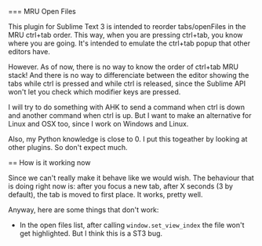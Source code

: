 === MRU Open Files

This plugin for Sublime Text 3 is intended to reorder tabs/openFiles in the MRU ctrl+tab order. This way, when you are pressing ctrl+tab, you know where you are going. It's intended to emulate the ctrl+tab popup that other editors have.

However. As of now, there is no way to know the order of ctrl+tab MRU stack! And there is no way to differenciate between the editor showing the tabs while ctrl is pressed and while ctrl is released, since the Sublime API won't let you check which modifier keys are pressed.

I will try to do something with AHK to send a command when ctrl is down and another command when ctrl is up. But I want to make an alternative for Linux and OSX too, since I work on Windows and Linux.

Also, my Python knowledge is close to 0. I put this togeather by looking at other plugins. So don't expect much.

== How is it working now

Since we can't really make it behave like we would wish. The behaviour that is doing right now is: after you focus a new tab, after X seconds (3 by default), the tab is moved to first place. It works, pretty well.

Anyway, here are some things that don't work:

- In the open files list, after calling `window.set_view_index` the file won't get highlighted. But I think this is a ST3 bug.